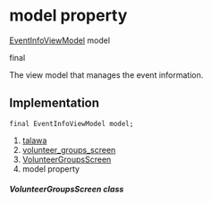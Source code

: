 
<div>

# model property

</div>


[EventInfoViewModel](../../view_model_after_auth_view_models_event_view_models_event_info_view_model/EventInfoViewModel-class.html)
model


final




The view model that manages the event information.



## Implementation

``` language-dart
final EventInfoViewModel model;
```







1.  [talawa](../../index.html)
2.  [volunteer_groups_screen](../../views_after_auth_screens_events_volunteer_groups_screen/)
3.  [VolunteerGroupsScreen](../../views_after_auth_screens_events_volunteer_groups_screen/VolunteerGroupsScreen-class.html)
4.  model property

##### VolunteerGroupsScreen class







